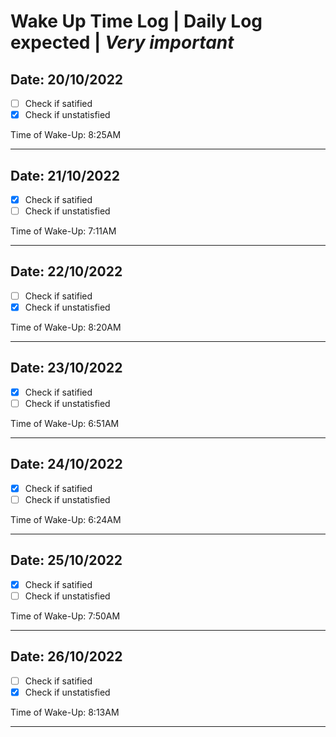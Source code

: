 # Wake Up Time Log **|** Daily Log expected **|** ***Very important***

## Date: 20/10/2022
 - [ ] Check if satified
 - [x] Check if unstatisfied
 
Time of Wake-Up: 8:25AM
<hr>

## Date: 21/10/2022
 - [x] Check if satified
 - [ ] Check if unstatisfied
 
Time of Wake-Up: 7:11AM
<hr>

## Date: 22/10/2022
 - [ ] Check if satified
 - [x] Check if unstatisfied
 
Time of Wake-Up: 8:20AM
<hr>

## Date: 23/10/2022
 - [x] Check if satified
 - [ ] Check if unstatisfied
 
Time of Wake-Up: 6:51AM
<hr>

## Date: 24/10/2022
 - [x] Check if satified
 - [ ] Check if unstatisfied
 
Time of Wake-Up: 6:24AM
<hr>

## Date: 25/10/2022
 - [x] Check if satified
 - [ ] Check if unstatisfied
 
Time of Wake-Up: 7:50AM
<hr>

## Date: 26/10/2022
 - [ ] Check if satified
 - [x] Check if unstatisfied
 
Time of Wake-Up: 8:13AM
<hr>
